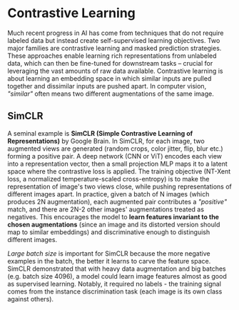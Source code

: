 # Contrastive Learning

Much recent progress in AI has come from techniques that do not require labeled data but instead create self-supervised learning objectives. Two major families are contrastive learning and masked prediction strategies. These approaches enable learning rich representations from unlabeled data, which can then be fine-tuned for downstream tasks – crucial for leveraging the vast amounts of raw data available. Contrastive learning is about learning an embedding space in which similar inputs are pulled together and dissimilar inputs are pushed apart. In computer vision, _"similar"_ often means two different augmentations of the same image. 

## SimCLR

A seminal example is **SimCLR (Simple Contrastive Learning of Representations)** by Google Brain. In SimCLR, for each image, two augmented views are generated (random crops, color jitter, flip, blur etc.) forming a positive pair. A deep network (CNN or ViT) encodes each view into a representation vector, then a small projection MLP maps it to a latent space where the contrastive loss is applied. The training objective (NT-Xent loss, a normalized temperature-scaled cross-entropy) is to make the representation of image's two views close, while pushing representations of different images apart. In practice, given a batch of N images (which produces 2N augmentation), each augmented pair contributes a _"positive"_ match, and there are 2N-2 other images' augmentations treated as negatives. This encourages the model to **learn features invariant to the chosen augmentations** (since an image and its distorted version should map to similar embeddings) and discriminative enough to distinguish different images. 

_Large batch size_ is important for SimCLR because the more negative examples in the batch, the better it learns to carve the feature space. SimCLR demonstrated that with heavy data augmentation and big batches (e.g. batch size 4096), a model could learn image features almost as good as supervised learning. Notably, it required no labels - the training signal comes from the instance discrimination task (each image is its own class against others). 
